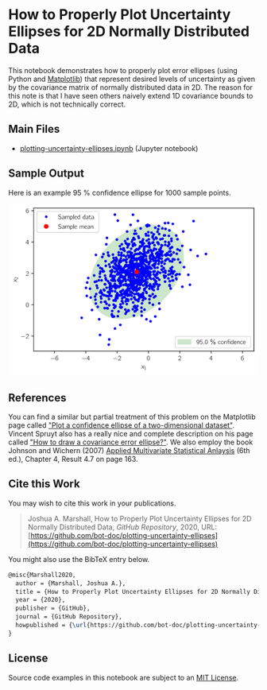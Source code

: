 # How to Properly Plot Uncertainty Ellipses for 2D Normally Distributed Data

This notebook demonstrates how to properly plot error ellipses (using Python and [Matplotlib](https://matplotlib.org)) that represent desired levels of uncertainty as given by the covariance matrix of normally distributed data in 2D.  The reason for this note is that I have seen others naively extend 1D covariance bounds to 2D, which is not technically correct.

## Main Files

* [plotting-uncertainty-ellipses.ipynb](plotting-uncertainty-ellipses.ipynb) (Jupyter notebook)

## Sample Output

Here is an example 95 \% confidence ellipse for 1000 sample points.

![Sample ellipse](sample-ellipse.png)

## References

You can find a similar but partial treatment of this problem on the Matplotlib page called ["Plot a confidence ellipse of a two-dimensional dataset"](https://matplotlib.org/devdocs/gallery/statistics/confidence_ellipse.html). Vincent Spruyt also has a really nice and complete description on his page called ["How to draw a covariance error ellipse?"](https://www.visiondummy.com/2014/04/draw-error-ellipse-representing-covariance-matrix/). We also employ the book Johnson and Wichern (2007) [Applied Multivariate Statistical Anlaysis](https://ocul-qu.primo.exlibrisgroup.com/permalink/01OCUL_QU/11tsvcl/alma9925738833405158) (6th ed.), Chapter 4, Result 4.7 on page 163.

## Cite this Work

You may wish to cite this work in your publications.

> Joshua A. Marshall, How to Properly Plot Uncertainty Ellipses for 2D Normally Distributed Data, _GitHub Repository_, 2020, URL: [https://github.com/bot-doc/plotting-uncertainty-ellipses](https://github.com/bot-doc/plotting-uncertainty-ellipses)

You might also use the BibTeX entry below.

```latex
@misc{Marshall2020,
  author = {Marshall, Joshua A.},
  title = {How to Properly Plot Uncertainty Ellipses for 2D Normally Distributed Data},
  year = {2020},
  publisher = {GitHub},
  journal = {GitHub Repository},
  howpublished = {\url{https://github.com/bot-doc/plotting-uncertainty-ellipses}}
}
```

## License

Source code examples in this notebook are subject to an [MIT License](LICENSE).
